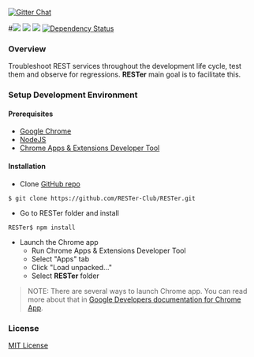 [![Gitter Chat](http://img.shields.io/badge/chat-online-brightgreen.svg)](https://gitter.im/RESTer-Club/Room)

#<img src="https://raw.githubusercontent.com/RESTer-Club/RESTer/master/app/images/banner.png"/>
<a href="https://travis-ci.org/RESTer-Club/RESTer" target="blank"><img src="https://travis-ci.org/RESTer-Club/RESTer.svg?branch=master" /></a>
<a href="https://codeclimate.com/github/RESTer-Club/RESTer" target="blank"><img src="https://codeclimate.com/github/RESTer-Club/RESTer/badges/gpa.svg" /></a>
<a href='https://gemnasium.com/RESTer-Club/RESTer' target="blank"><img src="https://gemnasium.com/RESTer-Club/RESTer.svg" alt="Dependency Status" /></a>

### Overview
Troubleshoot REST services throughout the development life cycle, test them and observe for regressions. <b>RESTer</b> main goal is to facilitate this.

### Setup Development Environment
#### Prerequisites
- [Google Chrome][1]
- [NodeJS][2]
- [Chrome Apps & Extensions Developer Tool][3]

#### Installation
- Clone [GitHub repo][4]
```
$ git clone https://github.com/RESTer-Club/RESTer.git
```
- Go to RESTer folder and install
```
RESTer$ npm install
```
- Launch the Chrome app 
	- Run Chrome Apps & Extensions Developer Tool
	- Select "Apps" tab
	- Click "Load unpacked..."
	- Select **RESTer** folder

> NOTE: There are several ways to launch Chrome app. You can read more about that in [Google Developers documentation for Chrome App][5].

### License
[MIT License][6]

[1]: https://www.google.com/chrome/browser/desktop/
[2]: https://nodejs.org/
[3]: https://chrome.google.com/webstore/detail/chrome-apps-extensions-de/ohmmkhmmmpcnpikjeljgnaoabkaalbgc
[4]: https://github.com/RESTer-Club/RESTer
[5]: https://developer.chrome.com/apps/first_app#five
[6]: https://github.com/RESTer-Club/RESTer/blob/master/LICENSE.md
